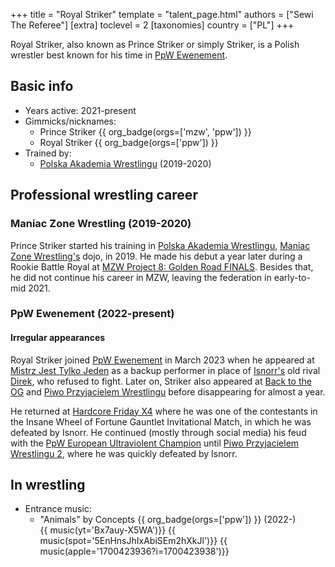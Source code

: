 +++
title = "Royal Striker"
template = "talent_page.html"
authors = ["Sewi The Referee"]
[extra]
toclevel = 2
[taxonomies]
country = ["PL"]
+++

Royal Striker, also known as Prince Striker or simply Striker, is a Polish wrestler best known for his time in [PpW Ewenement](@/o/ppw.md).

## Basic info

* Years active: 2021-present
* Gimmicks/nicknames:
  - Prince Striker {{ org_badge(orgs=['mzw', 'ppw']) }}
  - Royal Striker {{ org_badge(orgs=['ppw']) }}
* Trained by:
  - [Polska Akademia Wrestlingu](@/o/paw.md) (2019-2020)

## Professional wrestling career

### Maniac Zone Wrestling (2019-2020)

Prince Striker started his training in [Polska Akademia Wrestlingu](@/o/paw.md), [Maniac Zone Wrestling's](@/o/mzw.md) dojo, in 2019. He made his debut a year later during a Rookie Battle Royal at [MZW Project 8: Golden Road FINALS](@/e/mzw/2021-08-14-mzw-project-8-golden-road-finals.md). Besides that, he did not continue his career in MZW, leaving the federation in early-to-mid 2021.

### PpW Ewenement (2022-present)

#### Irregular appearances

Royal Striker joined [PpW Ewenement](@/o/ppw.md) in March 2023 when he appeared at [Mistrz Jest Tylko Jeden](@/e/ppw/2022-03-12-ppw-mistrz-jest-tylko-jeden.md) as a backup performer in place of [Isnorr's](@/w/isnorr.md) old rival [Direk](@/w/direk.md), who refused to fight. Later on, Striker also appeared at [Back to the OG](@/e/ppw/2023-02-04-ppw-back-to-the-og.md) and [Piwo Przyjacielem Wrestlingu](@/e/ppw/2023-11-24-ppw-piwo-przyjacielem-wrestlingu.md) before disappearing for almost a year.

He returned at [Hardcore Friday X4](@/e/ppw/2024-08-23-ppw-hardcore-friday-x4.md) where he was one of the contestants in the Insane Wheel of Fortune Gauntlet Invitational Match, in which he was defeated by Isnorr. He continued (mostly through social media) his feud with the [PpW European Ultraviolent Champion](@/c/ppw-european-ultraviolent-championship.md) until [Piwo Przyjacielem Wrestlingu 2](@/e/ppw/2024-11-15-ppw-piwo-przyjacielem-wrestlingu-2.md), where he was quickly defeated by Isnorr.

## In wrestling

* Entrance music:
  - "Animals" by Concepts
 {{ org_badge(orgs=['ppw']) }} (2022-) <br>
 {{ music(yt='Bx7auy-X5WA')}}
 {{ music(spot='5EnHnsJhIxAbiSEm2hXkJl')}}
 {{ music(apple='1700423936?i=1700423938')}}
